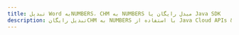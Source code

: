 ---title: تبدیل Word بهNUMBERS، CHM به NUMBERS مبدل رایگان یا Java SDKdescription: تبدیل رایگانCHM به NUMBERS با استفاده از Java Cloud APIs & SDK. همچنین اسناد Microsoft Word و OpenOffice را در Cloud ایجاد، ویرایش و رندر کنید.---